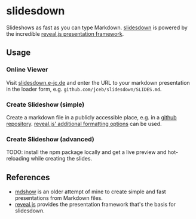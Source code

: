 # slidesdown

Slideshows as fast as you can type Markdown.
[slidesdown](https://slidesdown.e-jc.de/loader.html) is powered by the
incredible [reveal.js presentation framework](https://revealjs.com/).

## Usage

### Online Viewer

Visit [slidesdown.e-jc.de](https://slidesdown.e-jc.de/loader.html) and enter the
URL to your markdown presentation in the loader form, e.g.
`github.com/jceb/slidesdown/SLIDES.md`.

### Create Slideshow (simple)

Create a markdown file in a publicly accessible place, e.g. in a
[github repository](https://github.com).
[reveal.js' additional formatting
options](https://revealjs.com/markdown/#element-attributes) can be used.

### Create Slideshow (advanced)

TODO: install the npm package locally and get a live preview and hot-reloading
while creating the slides.

## References

- [mdshow](https://github.com/jceb/mdshow) is an older attempt of mine to create
  simple and fast presentations from Markdown files.
- [reveal.js](https://revealjs.com/) provides the presentation framework that's
  the basis for slidesdown.
